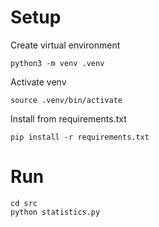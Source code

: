 # Setup
Create virtual environment
```
python3 -m venv .venv
```
Activate venv
```
source .venv/bin/activate
```
Install from requirements.txt
```
pip install -r requirements.txt
```

# Run
```
cd src
python statistics.py
```
